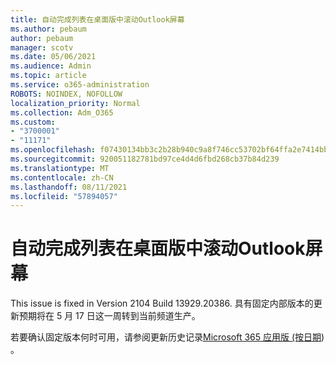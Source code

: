 ```yaml
---
title: 自动完成列表在桌面版中滚动Outlook屏幕
ms.author: pebaum
author: pebaum
manager: scotv
ms.date: 05/06/2021
ms.audience: Admin
ms.topic: article
ms.service: o365-administration
ROBOTS: NOINDEX, NOFOLLOW
localization_priority: Normal
ms.collection: Adm_O365
ms.custom:
- "3700001"
- "11171"
ms.openlocfilehash: f07430134bb3c2b28b940c9a8f746cc53702bf64ffa2e7414bb74861239b914f
ms.sourcegitcommit: 920051182781bd97ce4d4d6fbd268cb37b84d239
ms.translationtype: MT
ms.contentlocale: zh-CN
ms.lasthandoff: 08/11/2021
ms.locfileid: "57894057"
---
```

# <a name="autocomplete-list-scrolls-off-the-screen-in-outlook-desktop"></a>自动完成列表在桌面版中滚动Outlook屏幕

This issue is fixed in Version 2104 Build 13929.20386. 具有固定内部版本的更新预期将在 5 月 17 日这一周转到当前频道生产。 

若要确认固定版本何时可用，请参阅更新历史记录[Microsoft 365 应用版 (按日期](https://docs.microsoft.com/officeupdates/update-history-microsoft365-apps-by-date)) 。